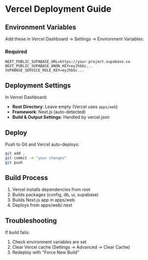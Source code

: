 # Vercel Deployment Guide

## Environment Variables

Add these in Vercel Dashboard → Settings → Environment Variables:

### Required
```env
NEXT_PUBLIC_SUPABASE_URL=https://your-project.supabase.co
NEXT_PUBLIC_SUPABASE_ANON_KEY=eyJhbGc...
SUPABASE_SERVICE_ROLE_KEY=eyJhbGc...
```

## Deployment Settings

In Vercel Dashboard:
- **Root Directory**: Leave empty (Vercel uses `apps/web`)
- **Framework**: Next.js (auto-detected)
- **Build & Output Settings**: Handled by vercel.json

## Deploy

Push to Git and Vercel auto-deploys:
```bash
git add .
git commit -m "your changes"
git push
```

## Build Process

1. Vercel installs dependencies from root
2. Builds packages (config, db, ui, supabase)
3. Builds Next.js app in apps/web
4. Deploys from apps/web/.next

## Troubleshooting

If build fails:
1. Check environment variables are set
2. Clear Vercel cache (Settings → Advanced → Clear Cache)
3. Redeploy with "Force New Build"
